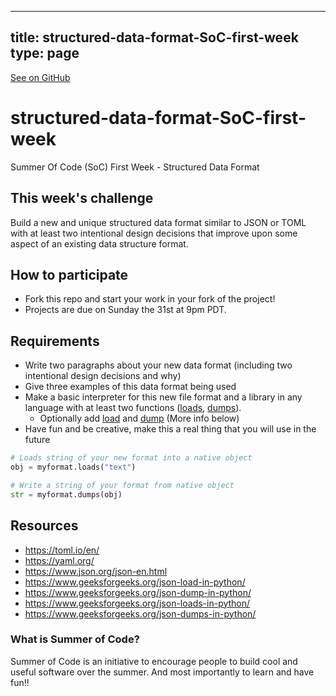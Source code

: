 
---
title: structured-data-format-SoC-first-week
type: page
---

[See on GitHub](https://github.com/jakeroggenbuck/structured-data-format-SoC-first-week/)

# structured-data-format-SoC-first-week
Summer Of Code (SoC) First Week - Structured Data Format

## This week's challenge
Build a new and unique structured data format similar to JSON or TOML with at least two intentional design decisions that improve upon some aspect of an existing data structure format.

## How to participate
- Fork this repo and start your work in your fork of the project!
- Projects are due on Sunday the 31st at 9pm PDT.

## Requirements
- Write two paragraphs about your new data format (including two intentional design decisions and why)
- Give three examples of this data format being used
- Make a basic interpreter for this new file format and a library in any language with at least two functions ([loads](https://www.geeksforgeeks.org/json-loads-in-python/), [dumps](https://www.geeksforgeeks.org/json-dumps-in-python/)).
  - Optionally add [load](https://www.geeksforgeeks.org/json-load-in-python/) and [dump](https://www.geeksforgeeks.org/json-dump-in-python/) (More info below)
- Have fun and be creative, make this a real thing that you will use in the future

```py
# Loads string of your new format into a native object
obj = myformat.loads("text")

# Write a string of your format from native object
str = myformat.dumps(obj)
```

## Resources
- https://toml.io/en/
- https://yaml.org/
- https://www.json.org/json-en.html
- https://www.geeksforgeeks.org/json-load-in-python/
- https://www.geeksforgeeks.org/json-dump-in-python/
- https://www.geeksforgeeks.org/json-loads-in-python/
- https://www.geeksforgeeks.org/json-dumps-in-python/

### What is Summer of Code?
Summer of Code is an initiative to encourage people to build cool and useful software over the summer. And most importantly to learn and have fun!!
